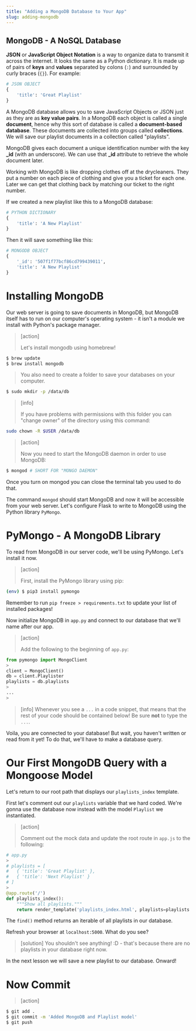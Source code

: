 ```yaml
---
title: "Adding a MongoDB Database to Your App"
slug: adding-mongodb
---
```


## MongoDB - A NoSQL Database

**JSON** or **JavaScript Object Notation** is a way to organize data to transmit it across the internet. It looks the same as a Python dictionary. It is made up of pairs of **keys** and **values** separated by colons (`:`) and surrounded by curly braces (`{}`). For example:

```python
# JSON OBJECT
{
    'title': 'Great Playlist'
}
```

A MongoDB database allows you to save JavaScript Objects or JSON just as they are as **key value pairs**. In a MongoDB each object is called a single **document**, hence why this sort of database is called a **document-based database**. These documents are collected into groups called **collections**. We will save our playlist documents in a collection called "playlists".

MongoDB gives each document a unique identification number with the key **_id** (with an underscore). We can use that **_id** attribute to retrieve the whole document later.

Working with MongoDB is like dropping clothes off at the drycleaners. They put a number on each piece of clothing and give you a ticket for each one. Later we can get that clothing back by matching our ticket to the right number.

If we created a new playlist like this to a MongoDB database:

```python
# PYTHON DICTIONARY
{
    'title': 'A New Playlist'
}
```

Then it will save something like this:

```python
# MONGODB OBJECT
{
    '_id': '507f1f77bcf86cd799439011',
    'title': 'A New Playlist'
}
```

# Installing MongoDB

Our web server is going to save documents in MongoDB, but MongoDB itself has to run on our computer's operating system - it isn't a module we install with Python's package manager.

> [action]
>
> Let's install mongodb using homebrew!
>
```bash
$ brew update
$ brew install mongodb
```
>
> You also need to create a folder to save your databases on your computer.
>
```bash
$ sudo mkdir -p /data/db
```

<!-- -->

> [info]
>
> If you have problems with permissions with this folder you can "change owner" of the directory using this command:
>
```bash
sudo chown -R $USER /data/db
```

<!-- -->

> [action]
>
> Now you need to start the MongoDB daemon in order to use MongoDB:
>
```bash
$ mongod # SHORT FOR "MONGO DAEMON"
```

Once you turn on mongod you can close the terminal tab you used to do that.

The command `mongod` should start MongoDB and now it will be accessible from your web server. Let's configure Flask to write to MongoDB using the Python library `PyMongo`.

# PyMongo - A MongoDB Library

To read from MongoDB in our server code, we'll be using PyMongo. Let's install it now.

> [action]
>
> First, install the PyMongo library using pip:
>
```bash
(env) $ pip3 install pymongo
```

Remember to run `pip freeze > requirements.txt` to update your list of installed packages!

Now initialize MongoDB in `app.py` and connect to our database that we'll name after our app.

> [action]
>
> Add the following to the beginning of `app.py`:
>
```python
from pymongo import MongoClient
>
client = MongoClient()
db = client.Playlister
playlists = db.playlists
>
...
>
```

<!-- -->

> [info]
> Whenever you see a `...` in a code snippet, that means that the rest of your code should be contained below! Be sure **not** to type the `...`.

Voila, you are connected to your database! But wait, you haven't written or read from it yet! To do that, we'll have to make a database query.

# Our First MongoDB Query with a Mongoose Model

Let's return to our root path that displays our `playlists_index` template.

First let's comment out our `playlists` variable that we hard coded. We're gonna use the database now instead with the model `Playlist` we instantiated.

> [action]
>
> Comment out the mock data and update the root route in `app.js` to the following:
>
```python
# app.py
>
# playlists = [
#   { 'title': 'Great Playlist' },
#   { 'title': 'Next Playlist' }
# ]
>
@app.route('/')
def playlists_index():
    """Show all playlists."""
    return render_template('playlists_index.html', playlists=playlists.find())
```

The `find()` method returns an iterable of all playlists in our database.

Refresh your browser at `localhost:5000`. What do you see?

> [solution]
> You shouldn't see anything! :D - that's because there are no playlists in your database right now.

In the next lesson we will save a new playlist to our database. Onward!

# Now Commit

> [action]
>
>
```bash
$ git add .
$ git commit -m 'Added MongoDB and Playlist model'
$ git push
```

